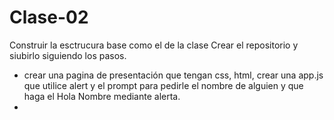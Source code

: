 # Clase-02

Construir la esctrucura base como el de la clase
Crear el repositorio y siubirlo siguiendo los pasos.
* crear una pagina de presentación que tengan css, html, crear una app.js que utilice
alert y el prompt  para pedirle el nombre de alguien y que haga el Hola Nombre mediante alerta.
*